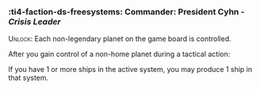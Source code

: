 ### :ti4-faction-ds-freesystems: **Commander**: President Cyhn - _Crisis Leader_

<span style="font-variant:small-caps;">Unlock</span>: Each non-legendary planet on the game board is controlled.

After you gain control of a non-home planet during a tactical action:

If you have 1 or more ships in the active system, you may produce 1 ship in that system.
